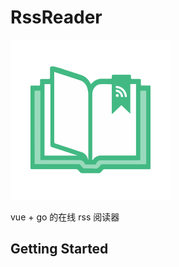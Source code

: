# RssReader

<img src="https://raw.githubusercontent.com/johnpoint/RssReader/v2/doc/img/logo.png" width="256px" height="256px"/>

vue + go 的在线 rss 阅读器

## Getting Started
